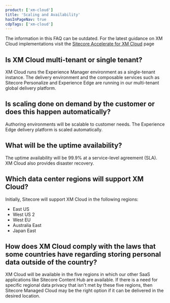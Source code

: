 ```yaml
---
product: ['xm-cloud']
title: 'Scaling and Availability'
hasInPageNav: true
cdpTags: ['xm-cloud']
---
```

<Alert status="info">
  <AlertIcon />
    The information in this FAQ can be outdated. For the latest guidance on XM Cloud implementations visit the <a href="/learn/accelerate/xm-cloud">Sitecore Accelerate for XM Cloud</a> page
</Alert>

## Is XM Cloud multi-tenant or single tenant?

XM Cloud runs the Experience Manager environment as a single-tenant instance. The delivery environment and the composable services such as Sitecore Personalize and Experience Edge are running in our multi-tenant global delivery platform.

## Is scaling done on demand by the customer or does this happen automatically?

Authoring environments will be scalable to customer needs. The Experience Edge delivery platform is scaled automatically.

## What will be the uptime availability?

The uptime availability will be 99.9% at a service-level agreement (SLA). XM Cloud also provides disaster recovery.

## Which data center regions will support XM Cloud?

Initially, Sitecore will support XM Cloud in the following regions:

- East US
- West US 2
- West EU
- Australia East
- Japan East

## How does XM Cloud comply with the laws that some countries have regarding storing personal data outside of the country?

XM Cloud will be available in the five regions in which our other SaaS applications like Sitecore Content Hub are available. If there is a need for specific regional data privacy that isn't met by these five regions, then Sitecore Managed Cloud may be the right option if it can be delivered in the desired location.
